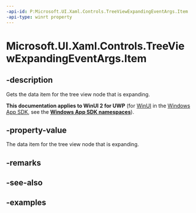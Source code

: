 ```yaml
---
-api-id: P:Microsoft.UI.Xaml.Controls.TreeViewExpandingEventArgs.Item
-api-type: winrt property
---
```

<!-- Property syntax.
public object Item { get; }
-->

# Microsoft.UI.Xaml.Controls.TreeViewExpandingEventArgs.Item


## -description

Gets the data item for the tree view node that is expanding.


**This documentation applies to WinUI 2 for UWP** (for [WinUI](/windows/apps/winui/winui3/) in the [Windows App SDK](/windows/apps/windows-app-sdk/), see the **[Windows App SDK namespaces](/windows/windows-app-sdk/api/winrt/)**).

## -property-value

The data item for the tree view node that is expanding.


## -remarks


## -see-also


## -examples


